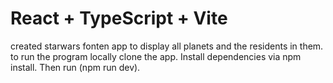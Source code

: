 # React + TypeScript + Vite


created starwars fonten app to display all planets and the residents in them.
to run the program locally clone the app.
Install dependencies via npm install.
Then run (npm run dev).


